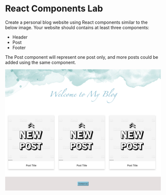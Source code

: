 # React Components Lab

Create a personal blog website using React components similar to the below image. Your website should contains at least three components:

- Header
- Post
- Footer

The Post component will represent one post only, and more posts could be added using the same component.

![image](React_App.png) 